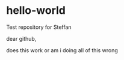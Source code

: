 # hello-world
Test repository for Steffan 

dear github, 

does this work or am i doing all of this wrong 
